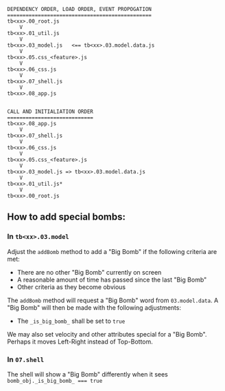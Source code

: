 ```
DEPENDENCY ORDER, LOAD ORDER, EVENT PROPOGATION
===============================================
tb<xx>.00_root.js
    V
tb<xx>.01_util.js
    V
tb<xx>.03_model.js   <== tb<xx>.03.model.data.js
    V
tb<xx>.05.css_<feature>.js
    V
tb<xx>.06_css.js
    V
tb<xx>.07_shell.js
    V
tb<xx>.08_app.js


CALL AND INITIALIATION ORDER
============================
tb<xx>.08_app.js
    V
tb<xx>.07_shell.js
    V
tb<xx>.06_css.js 
    V
tb<xx>.05.css_<feature>.js  
    V
tb<xx>.03_model.js => tb<xx>.03.model.data.js
    V
tb<xx>.01_util.js*
    V
tb<xx>.00_root.js
```

## How to add special bombs:

### In `tb<xx>.03.model`
Adjust the `addBomb` method to add a "Big Bomb" if the following criteria 
are met:

- There are no other "Big Bomb" currently on screen
- A reasonable amount of time has passed since the last "Big Bomb"
- Other criteria as they become obvious

The `addBomb` method will request a "Big Bomb" word from `03.model.data`.
A "Big Bomb" will then be made with the following adjustments:
- The `_is_big_bomb_` shall be set to `true`

We may also set velocity and other attributes special for a "Big Bomb".  
Perhaps it moves Left-Right instead of Top-Bottom.

### In `07.shell`
The shell will show a "Big Bomb" differently when it sees
 `bomb_obj._is_big_bomb_ === true`

